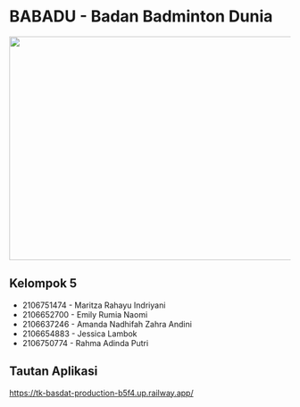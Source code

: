 # BABADU - Badan Badminton Dunia

<img src="https://lh3.googleusercontent.com/kZfkm82eYP-F7gzFsC5FVrXwbTG8wJK7mps1S540LjrWrauWindpsVLTaGZegzpHJwvoKUMMMnpYIlQYodUbEmekT724AeIaSJGWAxTfFQ" width="1000" height="400">

## Kelompok 5
- 2106751474 - Maritza Rahayu Indriyani
- 2106652700 - Emily Rumia Naomi
- 2106637246 - Amanda Nadhifah Zahra Andini
- 2106654883 - Jessica Lambok
- 2106750774 - Rahma Adinda Putri

## Tautan Aplikasi
https://tk-basdat-production-b5f4.up.railway.app/

